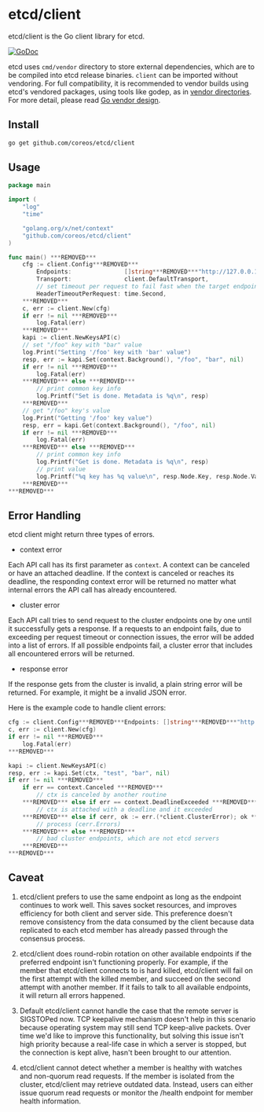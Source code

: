 # etcd/client

etcd/client is the Go client library for etcd.

[![GoDoc](https://godoc.org/github.com/coreos/etcd/client?status.png)](https://godoc.org/github.com/coreos/etcd/client)

etcd uses `cmd/vendor` directory to store external dependencies, which are
to be compiled into etcd release binaries. `client` can be imported without
vendoring. For full compatibility, it is recommended to vendor builds using
etcd's vendored packages, using tools like godep, as in
[vendor directories](https://golang.org/cmd/go/#hdr-Vendor_Directories).
For more detail, please read [Go vendor design](https://golang.org/s/go15vendor).

## Install

```bash
go get github.com/coreos/etcd/client
```

## Usage

```go
package main

import (
	"log"
	"time"

	"golang.org/x/net/context"
	"github.com/coreos/etcd/client"
)

func main() ***REMOVED***
	cfg := client.Config***REMOVED***
		Endpoints:               []string***REMOVED***"http://127.0.0.1:2379"***REMOVED***,
		Transport:               client.DefaultTransport,
		// set timeout per request to fail fast when the target endpoint is unavailable
		HeaderTimeoutPerRequest: time.Second,
	***REMOVED***
	c, err := client.New(cfg)
	if err != nil ***REMOVED***
		log.Fatal(err)
	***REMOVED***
	kapi := client.NewKeysAPI(c)
	// set "/foo" key with "bar" value
	log.Print("Setting '/foo' key with 'bar' value")
	resp, err := kapi.Set(context.Background(), "/foo", "bar", nil)
	if err != nil ***REMOVED***
		log.Fatal(err)
	***REMOVED*** else ***REMOVED***
		// print common key info
		log.Printf("Set is done. Metadata is %q\n", resp)
	***REMOVED***
	// get "/foo" key's value
	log.Print("Getting '/foo' key value")
	resp, err = kapi.Get(context.Background(), "/foo", nil)
	if err != nil ***REMOVED***
		log.Fatal(err)
	***REMOVED*** else ***REMOVED***
		// print common key info
		log.Printf("Get is done. Metadata is %q\n", resp)
		// print value
		log.Printf("%q key has %q value\n", resp.Node.Key, resp.Node.Value)
	***REMOVED***
***REMOVED***
```

## Error Handling

etcd client might return three types of errors.

- context error

Each API call has its first parameter as `context`. A context can be canceled or have an attached deadline. If the context is canceled or reaches its deadline, the responding context error will be returned no matter what internal errors the API call has already encountered.

- cluster error

Each API call tries to send request to the cluster endpoints one by one until it successfully gets a response. If a requests to an endpoint fails, due to exceeding per request timeout or connection issues, the error will be added into a list of errors. If all possible endpoints fail, a cluster error that includes all encountered errors will be returned.

- response error

If the response gets from the cluster is invalid, a plain string error will be returned. For example, it might be a invalid JSON error.

Here is the example code to handle client errors:

```go
cfg := client.Config***REMOVED***Endpoints: []string***REMOVED***"http://etcd1:2379","http://etcd2:2379","http://etcd3:2379"***REMOVED******REMOVED***
c, err := client.New(cfg)
if err != nil ***REMOVED***
	log.Fatal(err)
***REMOVED***

kapi := client.NewKeysAPI(c)
resp, err := kapi.Set(ctx, "test", "bar", nil)
if err != nil ***REMOVED***
	if err == context.Canceled ***REMOVED***
		// ctx is canceled by another routine
	***REMOVED*** else if err == context.DeadlineExceeded ***REMOVED***
		// ctx is attached with a deadline and it exceeded
	***REMOVED*** else if cerr, ok := err.(*client.ClusterError); ok ***REMOVED***
		// process (cerr.Errors)
	***REMOVED*** else ***REMOVED***
		// bad cluster endpoints, which are not etcd servers
	***REMOVED***
***REMOVED***
```


## Caveat

1. etcd/client prefers to use the same endpoint as long as the endpoint continues to work well. This saves socket resources, and improves efficiency for both client and server side. This preference doesn't remove consistency from the data consumed by the client because data replicated to each etcd member has already passed through the consensus process.

2. etcd/client does round-robin rotation on other available endpoints if the preferred endpoint isn't functioning properly. For example, if the member that etcd/client connects to is hard killed, etcd/client will fail on the first attempt with the killed member, and succeed on the second attempt with another member. If it fails to talk to all available endpoints, it will return all errors happened.

3. Default etcd/client cannot handle the case that the remote server is SIGSTOPed now. TCP keepalive mechanism doesn't help in this scenario because operating system may still send TCP keep-alive packets. Over time we'd like to improve this functionality, but solving this issue isn't high priority because a real-life case in which a server is stopped, but the connection is kept alive, hasn't been brought to our attention.

4. etcd/client cannot detect whether a member is healthy with watches and non-quorum read requests. If the member is isolated from the cluster, etcd/client may retrieve outdated data. Instead, users can either issue quorum read requests or monitor the /health endpoint for member health information.
